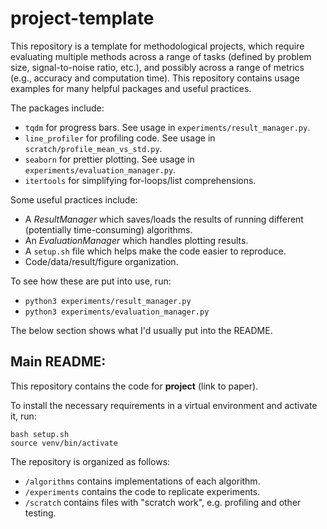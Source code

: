 # project-template

This repository is a template for methodological projects, which require evaluating
multiple methods across a range of tasks (defined by problem size, signal-to-noise ratio, etc.),
and possibly across a range of metrics (e.g., accuracy and computation time). This repository
contains usage examples for many helpful packages and useful practices. 

The packages include:
* `tqdm` for progress bars. See usage in `experiments/result_manager.py`.
* `line_profiler` for profiling code. See usage in `scratch/profile_mean_vs_std.py`.
* `seaborn` for prettier plotting. See usage in `experiments/evaluation_manager.py`.
* `itertools` for simplifying for-loops/list comprehensions.

Some useful practices include:
* A *ResultManager* which saves/loads the results of running different (potentially time-consuming) algorithms.
* An *EvaluationManager* which handles plotting results.
* A `setup.sh` file which helps make the code easier to reproduce.
* Code/data/result/figure organization.

To see how these are put into use, run:
* `python3 experiments/result_manager.py`
* `python3 experiments/evaluation_manager.py`

The below section shows what I'd usually put into the README.

## Main README:

This repository contains the code for **project** (link to paper).

To install the necessary requirements in a virtual environment and activate it, run:
```
bash setup.sh
source venv/bin/activate
```

The repository is organized as follows:
* `/algorithms` contains implementations of each algorithm.
* `/experiments` contains the code to replicate experiments.
* `/scratch` contains files with "scratch work", e.g. profiling and other testing.